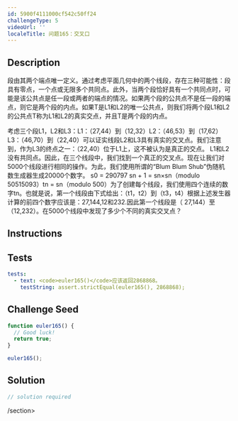 ```yaml
---
id: 5900f4111000cf542c50ff24
challengeType: 5
videoUrl: ''
localeTitle: 问题165：交叉口
---
```


## Description
<section id="description">段由其两个端点唯一定义。通过考虑平面几何中的两个线段，存在三种可能性：段具有零点，一个点或无限多个共同点。此外，当两个段恰好具有一个共同点时，可能是该公共点是任一段或两者的端点的情况。如果两个段的公共点不是任一段的端点，则它是两个段的内点。如果T是L1和L2的唯一公共点，则我们将两个段L1和L2的公共点T称为L1和L2的真实交点，并且T是两个段的内点。 <p>考虑三个段L1，L2和L3：L1：（27,44）到（12,32）L2：（46,53）到（17,62）L3：（46,70）到（22,40）可以证实线段L2和L3具有真实的交叉点。我们注意到，作为L3的终点之一：（22,40）位于L1上，这不被认为是真正的交点。 L1和L2没有共同点。因此，在三个线段中，我们找到一个真正的交叉点。现在让我们对5000个线段进行相同的操作。为此，我们使用所谓的“Blum Blum Shub”伪随机数生成器生成20000个数字。 s0 = 290797 sn + 1 = sn×sn（modulo 50515093）tn = sn（modulo 500）为了创建每个线段，我们使用四个连续的数字tn。也就是说，第一个线段由下式给出：（t1，t2）到（t3，t4）根据上述发生器计算的前四个数字应该是：27,144,12和232.因此第一个线段是（ 27,144）至（12,232）。在5000个线段中发现了多少个不同的真实交叉点？ </p></section>

## Instructions
<section id="instructions">
</section>

## Tests
<section id='tests'>

```yml
tests:
  - text: <code>euler165()</code>应该返回2868868。
    testString: assert.strictEqual(euler165(), 2868868);

```

</section>

## Challenge Seed
<section id='challengeSeed'>

<div id='js-seed'>

```js
function euler165() {
  // Good luck!
  return true;
}

euler165();

```

</div>



</section>

## Solution
<section id='solution'>

```js
// solution required
```

/section>
